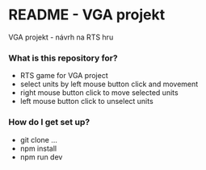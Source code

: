 # README - VGA projekt #

VGA projekt - návrh na RTS hru

### What is this repository for? ###

* RTS game for VGA project
* select units by left mouse button click and movement
* right mouse button click to move selected units
* left mouse button click to unselect units

### How do I get set up? ###

* git clone ...
* npm install
* npm run dev
